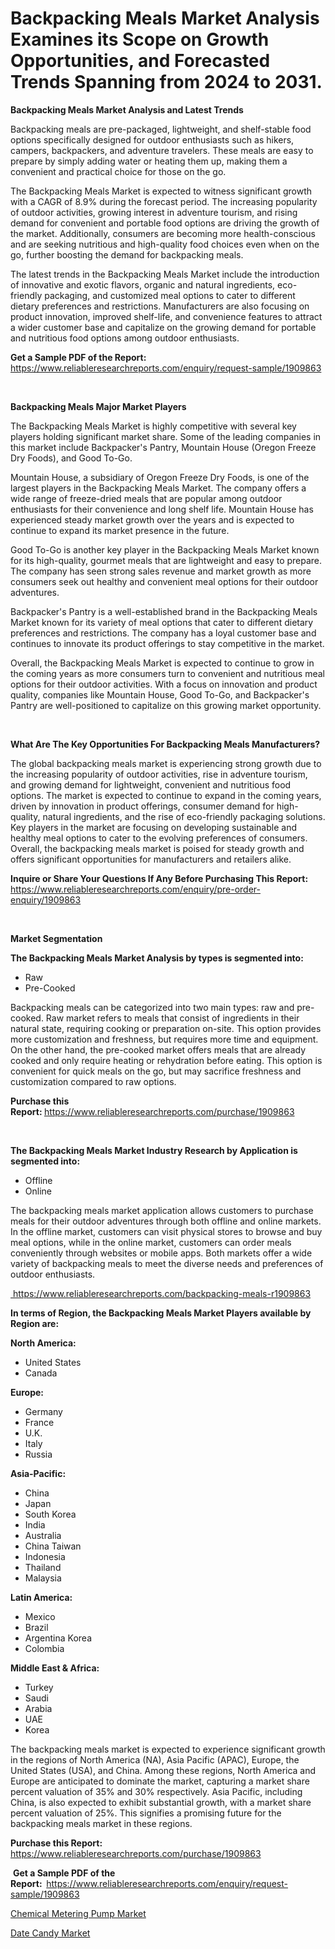 <p><h1>Backpacking Meals Market Analysis Examines its Scope on Growth Opportunities, and Forecasted Trends Spanning from 2024 to 2031.</h1></p><p><strong>Backpacking Meals Market Analysis and Latest Trends</strong></p>
<p><p>Backpacking meals are pre-packaged, lightweight, and shelf-stable food options specifically designed for outdoor enthusiasts such as hikers, campers, backpackers, and adventure travelers. These meals are easy to prepare by simply adding water or heating them up, making them a convenient and practical choice for those on the go.</p><p>The Backpacking Meals Market is expected to witness significant growth with a CAGR of 8.9% during the forecast period. The increasing popularity of outdoor activities, growing interest in adventure tourism, and rising demand for convenient and portable food options are driving the growth of the market. Additionally, consumers are becoming more health-conscious and are seeking nutritious and high-quality food choices even when on the go, further boosting the demand for backpacking meals.</p><p>The latest trends in the Backpacking Meals Market include the introduction of innovative and exotic flavors, organic and natural ingredients, eco-friendly packaging, and customized meal options to cater to different dietary preferences and restrictions. Manufacturers are also focusing on product innovation, improved shelf-life, and convenience features to attract a wider customer base and capitalize on the growing demand for portable and nutritious food options among outdoor enthusiasts.</p></p>
<p><strong>Get a Sample PDF of the Report:&nbsp;</strong> <a href="https://www.reliableresearchreports.com/enquiry/request-sample/1909863">https://www.reliableresearchreports.com/enquiry/request-sample/1909863</a></p>
<p>&nbsp;</p>
<p><strong>Backpacking Meals Major Market Players</strong></p>
<p><p>The Backpacking Meals Market is highly competitive with several key players holding significant market share. Some of the leading companies in this market include Backpacker's Pantry, Mountain House (Oregon Freeze Dry Foods), and Good To-Go. </p><p>Mountain House, a subsidiary of Oregon Freeze Dry Foods, is one of the largest players in the Backpacking Meals Market. The company offers a wide range of freeze-dried meals that are popular among outdoor enthusiasts for their convenience and long shelf life. Mountain House has experienced steady market growth over the years and is expected to continue to expand its market presence in the future.</p><p>Good To-Go is another key player in the Backpacking Meals Market known for its high-quality, gourmet meals that are lightweight and easy to prepare. The company has seen strong sales revenue and market growth as more consumers seek out healthy and convenient meal options for their outdoor adventures.</p><p>Backpacker's Pantry is a well-established brand in the Backpacking Meals Market known for its variety of meal options that cater to different dietary preferences and restrictions. The company has a loyal customer base and continues to innovate its product offerings to stay competitive in the market.</p><p>Overall, the Backpacking Meals Market is expected to continue to grow in the coming years as more consumers turn to convenient and nutritious meal options for their outdoor activities. With a focus on innovation and product quality, companies like Mountain House, Good To-Go, and Backpacker's Pantry are well-positioned to capitalize on this growing market opportunity.</p></p>
<p>&nbsp;</p>
<p><strong>What Are The Key Opportunities For Backpacking Meals Manufacturers?</strong></p>
<p><p>The global backpacking meals market is experiencing strong growth due to the increasing popularity of outdoor activities, rise in adventure tourism, and growing demand for lightweight, convenient and nutritious food options. The market is expected to continue to expand in the coming years, driven by innovation in product offerings, consumer demand for high-quality, natural ingredients, and the rise of eco-friendly packaging solutions. Key players in the market are focusing on developing sustainable and healthy meal options to cater to the evolving preferences of consumers. Overall, the backpacking meals market is poised for steady growth and offers significant opportunities for manufacturers and retailers alike.</p></p>
<p><strong>Inquire or Share Your Questions If Any Before Purchasing This Report:</strong> <a href="https://www.reliableresearchreports.com/enquiry/pre-order-enquiry/1909863">https://www.reliableresearchreports.com/enquiry/pre-order-enquiry/1909863</a></p>
<p>&nbsp;</p>
<p><strong>Market Segmentation</strong></p>
<p><strong>The Backpacking Meals Market Analysis by types is segmented into:</strong></p>
<p><ul><li>Raw</li><li>Pre-Cooked</li></ul></p>
<p><p>Backpacking meals can be categorized into two main types: raw and pre-cooked. Raw market refers to meals that consist of ingredients in their natural state, requiring cooking or preparation on-site. This option provides more customization and freshness, but requires more time and equipment. On the other hand, the pre-cooked market offers meals that are already cooked and only require heating or rehydration before eating. This option is convenient for quick meals on the go, but may sacrifice freshness and customization compared to raw options.</p></p>
<p><strong>Purchase this Report:&nbsp;</strong><a href="https://www.reliableresearchreports.com/purchase/1909863">https://www.reliableresearchreports.com/purchase/1909863</a></p>
<p>&nbsp;</p>
<p><strong>The Backpacking Meals Market Industry Research by Application is segmented into:</strong></p>
<p><ul><li>Offline</li><li>Online</li></ul></p>
<p><p>The backpacking meals market application allows customers to purchase meals for their outdoor adventures through both offline and online markets. In the offline market, customers can visit physical stores to browse and buy meal options, while in the online market, customers can order meals conveniently through websites or mobile apps. Both markets offer a wide variety of backpacking meals to meet the diverse needs and preferences of outdoor enthusiasts.</p></p>
<p><a href="https://www.reliableresearchreports.com/backpacking-meals-r1909863">&nbsp;https://www.reliableresearchreports.com/backpacking-meals-r1909863</a></p>
<p><strong>In terms of Region, the Backpacking Meals Market Players available by Region are:</strong></p>
<p>
    <p> <strong> North America: </strong>
        <ul>
            <li>United States</li>
            <li>Canada</li>
        </ul>
        </p> 
    <p> <strong> Europe: </strong>
        <ul>
            <li>Germany</li>
            <li>France</li>
            <li>U.K.</li>
            <li>Italy</li>
            <li>Russia</li>
        </ul>
        </p> 
    <p> <strong> Asia-Pacific: </strong>
        <ul>
            <li>China</li>
            <li>Japan</li>
            <li>South Korea</li>
            <li>India</li>
            <li>Australia</li>
            <li>China Taiwan</li>
            <li>Indonesia</li>
            <li>Thailand</li>
            <li>Malaysia</li>
        </ul>
        </p> 
    <p> <strong> Latin America: </strong>
        <ul>
            <li>Mexico</li>
            <li>Brazil</li>
            <li>Argentina Korea</li>
            <li>Colombia</li>
        </ul>
        </p> 
    <p> <strong> Middle East & Africa: </strong>
        <ul>
            <li>Turkey</li>
            <li>Saudi</li>
            <li>Arabia</li>
            <li>UAE</li>
            <li>Korea</li>
        </ul>
    </p>
    </p>
<p><p>The backpacking meals market is expected to experience significant growth in the regions of North America (NA), Asia Pacific (APAC), Europe, the United States (USA), and China. Among these regions, North America and Europe are anticipated to dominate the market, capturing a market share percent valuation of 35% and 30% respectively. Asia Pacific, including China, is also expected to exhibit substantial growth, with a market share percent valuation of 25%. This signifies a promising future for the backpacking meals market in these regions.</p></p>
<p><strong>Purchase this Report: </strong><a href="https://www.reliableresearchreports.com/purchase/1909863">https://www.reliableresearchreports.com/purchase/1909863</a></p>
<p>&nbsp;<strong>Get a Sample PDF of the Report:&nbsp;&nbsp;</strong><a href="https://www.reliableresearchreports.com/enquiry/request-sample/1909863">https://www.reliableresearchreports.com/enquiry/request-sample/1909863</a></p>
<p><strong></strong></p>
<p><p><a href="https://eight-handstand-8fb.notion.site/Chemical-Metering-Pump-Market-Research-Report-Provides-Critical-Insights-that-can-help-Shape-Busines-69bcd3f80eb94160b3353f51c90b2a17">Chemical Metering Pump Market</a></p><p><a href="https://github.com/mauripalmi/Market-Research-Report-List-2/blob/main/date-candy-market.md">Date Candy Market</a></p></p>
